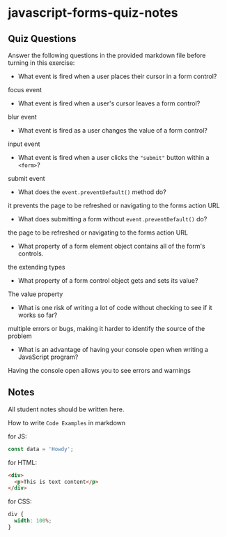 # javascript-forms-quiz-notes

## Quiz Questions

Answer the following questions in the provided markdown file before turning in this exercise:

- What event is fired when a user places their cursor in a form control?

focus event

- What event is fired when a user's cursor leaves a form control?

blur event

- What event is fired as a user changes the value of a form control?

input event

- What event is fired when a user clicks the `"submit"` button within a `<form>`?

submit event

- What does the `event.preventDefault()` method do?

it prevents the page to be refreshed or navigating to the forms action URL

- What does submitting a form without `event.preventDefault()` do?

the page to be refreshed or navigating to the forms action URL

- What property of a form element object contains all of the form's controls.

the extending types

- What property of a form control object gets and sets its value?

The value property

- What is one risk of writing a lot of code without checking to see if it works so far?

multiple errors or bugs, making it harder to identify the source of the problem

- What is an advantage of having your console open when writing a JavaScript program?

Having the console open allows you to see errors and warnings

## Notes

All student notes should be written here.

How to write `Code Examples` in markdown

for JS:

```javascript
const data = 'Howdy';
```

for HTML:

```html
<div>
  <p>This is text content</p>
</div>
```

for CSS:

```css
div {
  width: 100%;
}
```
